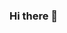 ### Hi there 👋

<!--
**qrued/qrued** is a ✨ _special_ ✨ repository because its `README.md` (this file) appears on your GitHub profile.

Here are some ideas to get you started:

- 🔭 I’m currently working on my software engineering journey
- 🌱 I’m currently learning Software Engineering, Networking and DevOps concepts
- 👯 I’m looking to collaborate on Software Engineering projects from all background
- 🤔 I’m looking for help with remote roles
- 💬 Ask me about Software Engineering, Web Development, Python Programming
- 📫 How to reach me: qrued@outlook.com
- ⚡ Fun fact: You can only listen to music while coding if you're not a musician
-->
